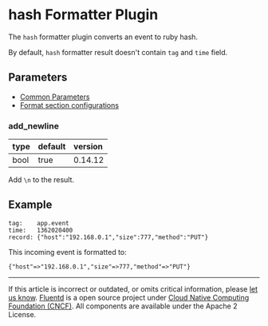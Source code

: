 # hash Formatter Plugin

The `hash` formatter plugin converts an event to ruby hash.

By default, `hash` formatter result doesn't contain `tag` and `time`
field.


## Parameters

-   [Common Parameters](/configuration/plugin-common-parameters.md)
-   [Format section configurations](/configuration/format-section.md)


### add\_newline

| type | default | version |
|:-----|:--------|:--------|
| bool | true    | 0.14.12 |

Add `\n` to the result.


## Example

```
tag:    app.event
time:   1362020400
record: {"host":"192.168.0.1","size":777,"method":"PUT"}
```

This incoming event is formatted to:

```
{"host"=>"192.168.0.1","size"=>777,"method"=>"PUT"}
```


------------------------------------------------------------------------

If this article is incorrect or outdated, or omits critical information, please [let us know](https://github.com/fluent/fluentd-docs/issues?state=open).
[Fluentd](http://www.fluentd.org/) is a open source project under [Cloud Native Computing Foundation (CNCF)](https://cncf.io/). All components are available under the Apache 2 License.
